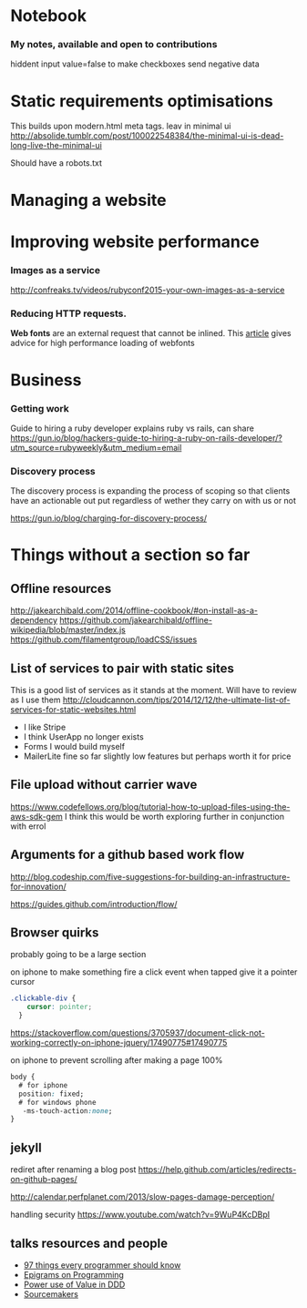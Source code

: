 # Notebook
### My notes, available and open to contributions

hiddent input value=false to make checkboxes send negative data

# Static requirements optimisations
This builds upon modern.html
meta tags. leav in  minimal ui 
http://absolide.tumblr.com/post/100022548384/the-minimal-ui-is-dead-long-live-the-minimal-ui

Should have a robots.txt



# Managing a website

# Improving website performance

### Images as a service
http://confreaks.tv/videos/rubyconf2015-your-own-images-as-a-service

### Reducing HTTP requests.
**Web fonts** are an external request that cannot be inlined. This [article](http://bdadam.com/blog/loading-webfonts-with-high-performance.html) gives advice for high performance loading of webfonts

# Business
### Getting work
Guide to hiring a ruby developer explains ruby vs rails, can share
https://gun.io/blog/hackers-guide-to-hiring-a-ruby-on-rails-developer/?utm_source=rubyweekly&utm_medium=email

### Discovery process
The discovery process is expanding the process of scoping so that clients have an actionable out put regardless of wether they carry on with us or not

https://gun.io/blog/charging-for-discovery-process/



# Things without a section so far

## Offline resources
http://jakearchibald.com/2014/offline-cookbook/#on-install-as-a-dependency
https://github.com/jakearchibald/offline-wikipedia/blob/master/index.js
https://github.com/filamentgroup/loadCSS/issues

## List of services to pair with static sites
This is a good list of services as it stands at the moment. Will have to review as I use them
http://cloudcannon.com/tips/2014/12/12/the-ultimate-list-of-services-for-static-websites.html

- I like Stripe
- I think UserApp no longer exists
- Forms I would build myself
- MailerLite fine so far slightly low features but perhaps worth it for price


## File upload without carrier wave
https://www.codefellows.org/blog/tutorial-how-to-upload-files-using-the-aws-sdk-gem
I think this would be worth exploring further in conjunction with errol

## Arguments for a github based work flow
http://blog.codeship.com/five-suggestions-for-building-an-infrastructure-for-innovation/

https://guides.github.com/introduction/flow/

## Browser quirks
probably going to be a large section

on iphone to make something fire a click event when tapped give it a pointer cursor
```css
.clickable-div {
    cursor: pointer;
  }
```
https://stackoverflow.com/questions/3705937/document-click-not-working-correctly-on-iphone-jquery/17490775#17490775

on iphone to prevent scrolling after making a page 100%
```css
body {
  # for iphone 
  position: fixed;
  # for windows phone
   -ms-touch-action:none;
}
```

## jekyll
rediret after renaming a blog post
https://help.github.com/articles/redirects-on-github-pages/


http://calendar.perfplanet.com/2013/slow-pages-damage-perception/

handling security
https://www.youtube.com/watch?v=9WuP4KcDBpI

## talks resources and people
- [97 things every programmer should know](http://programmer.97things.oreilly.com/wiki/index.php/97_Things_Every_Programmer_Should_Know)
- [Epigrams on Programming](https://en.wikipedia.org/wiki/Epigrams_on_Programming)
- [Power use of Value in DDD](http://www.infoq.com/presentations/Value-Objects-Dan-Bergh-Johnsson)
- [Sourcemakers](https://sourcemaking.com/)
